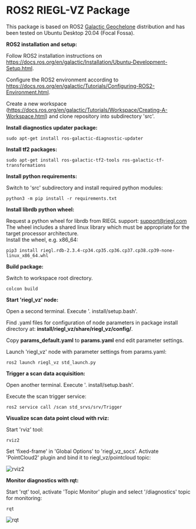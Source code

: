 # ROS2 RIEGL-VZ Package

This package is based on ROS2 [Galactic Geochelone](https://docs.ros.org/en/galactic/index.html) distribution and has been tested on Ubuntu Desktop 20.04 (Focal Fossa).

**ROS2 installation and setup:**

Follow ROS2 installation instructions on https://docs.ros.org/en/galactic/Installation/Ubuntu-Development-Setup.html.

Configure the ROS2 environment according to https://docs.ros.org/en/galactic/Tutorials/Configuring-ROS2-Environment.html.

Create a new workspace (https://docs.ros.org/en/galactic/Tutorials/Workspace/Creating-A-Workspace.html)
and clone repository into subdirectory 'src'.

**Install diagnostics updater package:**

```sudo apt-get install ros-galactic-diagnostic-updater```

**Install tf2 packages:**

```sudo apt-get install ros-galactic-tf2-tools ros-galactic-tf-transformations```

**Install python requirements:**

Switch to 'src' subdirectory and install required python modules:

```python3 -m pip install -r requirements.txt```

**Install librdb python wheel:**

Request a python wheel for librdb from RIEGL support: support@riegl.com  
The wheel includes a shared linux library which must be appropriate for the target processor architecture.  
Install the wheel, e.g. x86_64:

```pip3 install riegl.rdb-2.3.4-cp34.cp35.cp36.cp37.cp38.cp39-none-linux_x86_64.whl```

**Build package:**

Switch to workspace root directory.

```colcon build```

**Start 'riegl_vz' node:**

Open a second terminal. Execute '. install/setup.bash'.

Find .yaml files for configuration of node parameters in package install directory at: **install/riegl_vz/share/riegl_vz/config/**.

Copy **params_default.yaml** to **params.yaml** end edit parameter settings.

Launch 'riegl_vz' node with parameter settings from params.yaml:

```ros2 launch riegl_vz std_launch.py```

**Trigger a scan data acquisition:**

Open another terminal. Execute '. install/setup.bash'.

Execute the scan trigger service:

```ros2 service call /scan std_srvs/srv/Trigger```

**Visualize scan data point cloud with rviz:**

Start 'rviz' tool:

```rviz2```

Set 'fixed-frame' in 'Global Options' to 'riegl_vz_socs'. Activate 'PointCloud2' plugin and bind it to riegl_vz/pointcloud topic:

![rviz2](riegl_vz/img/rviz2.png)

**Monitor diagnostics with rqt:**

Start 'rqt' tool, activate 'Topic Monitor' plugin and select '/diagnostics' topic for monitoring:

```rqt```

![rqt](riegl_vz/img/rqt.png)
